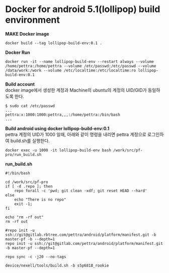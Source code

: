 # Docker for android 5.1(lollipop) build environment

**MAKE Docker image**  
```
docker build --tag lollipop-build-env:0.1 .
```

**Docker Run**  
```
docker run -it --name lollipop-build-env --restart always --volume /home/pettra:/home/pettra --volume /etc/passwd:/etc/passwd --volume /data/work:/work --volume /etc/localtime:/etc/localtime:ro lollipop-build-env:0.1
```

**Build account**  
docker image에서 생성한 계정과 Machine의 ubuntu의 계정의 UID/GID가 동일하도록 한다.  
```
$ sudo cat /etc/passwd
...
pettra:x:1000:1000:pettra,,,:/home/pettra:/bin/bash
...
```
**Build android using docker lollipop-build-env:0.1**  
pettra 계정의 UID가 1000 일때, 아래와 같이 명령을 내리면 pettra 계정으로 로그인하여 build.sh를 실행한다.
```
docker exec -u 1000 -it lollipop-build-env bash /work/src/pf-pro/run_build.sh
````

**run_build.sh**
```
#!/bin/bash

cd /work/src/pf-pro
if [ -d .repo ]; then
	repo forall -c 'pwd; git clean -xdf; git reset HEAD --hard'
else
	echo "There is no repo"
	exit -1;
fi

echo "rm -rf out"
rm -rf out

#repo init -u ssh://git@gitlab.rbtree.com/pettra/android/platform/manifest.git -b master-pf -b --depth=1
repo init -u ssh://git@gitlab.com/pettra/android/platform/manifest.git -b master-pf --depth=1

repo sync -c -j20 --no-tags

device/nexell/tools/build.sh -b s5p6818_rookie
```
